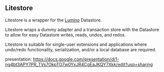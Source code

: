 ## Litestore

Litestore is a wrapper for the [Lumino](https://github.com/jupyterlab/lumino) Datastore.

Litestore wraps a dummy adapter and a transaction store with the Datastore to allow for easy Datastore writes, reads, undos, and redos.

Litestore is suitable for single-user extensions and applications where undo/redo functionality, serialization, and/or a local database are required.

presentation: https://docs.google.com/presentation/d/1-ng4bt3APY7PR_TVs7OkpTO7w0YxJR4CgEaJKQY7Xkk/edit?usp=sharing
